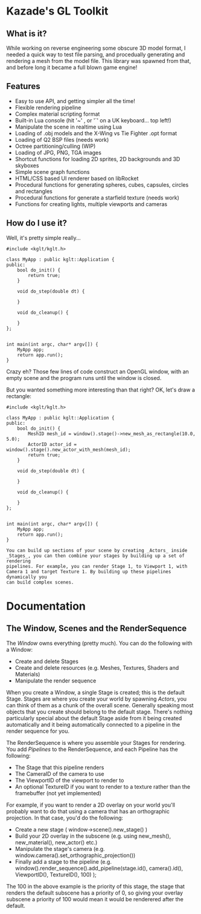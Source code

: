 # Kazade's GL Toolkit

## What is it?

While working on reverse engineering some obscure 3D model format, I needed a
quick way to test file parsing, and procedually generating and rendering a mesh
from the model file. This library was spawned from that, and before long it
became a full blown game engine!

## Features

 * Easy to use API, and getting simpler all the time!
 * Flexible rendering pipeline
 * Complex material scripting format
 * Built-in Lua console (hit '~' , or '`' on a UK keyboard... top left!)
 * Manipulate the scene in realtime using Lua
 * Loading of .obj models and the X-Wing vs Tie Fighter .opt format
 * Loading of Q2 BSP files (needs work)
 * Octree partitioning/culling (WIP)
 * Loading of JPG, PNG, TGA images
 * Shortcut functions for loading 2D sprites, 2D backgrounds and 3D skyboxes
 * Simple scene graph functions
 * HTML/CSS based UI renderer based on libRocket
 * Procedural functions for generating spheres, cubes, capsules, circles and rectangles
 * Procedural functions for generate a starfield texture (needs work)
 * Functions for creating lights, multiple viewports and cameras

## How do I use it?

Well, it's pretty simple really...

```
#include <kglt/kglt.h>

class MyApp : public kglt::Application {
public:
    bool do_init() {
        return true;
    }

    void do_step(double dt) {

    }

    void do_cleanup() {

    }
};


int main(int argc, char* argv[]) {
    MyApp app;
    return app.run();
}
```

Crazy eh? Those few lines of code construct an OpenGL window, with an empty
scene and the program runs until the window is closed.

But you wanted something more interesting than that right? OK, let's draw a
rectangle:

```
#include <kglt/kglt.h>

class MyApp : public kglt::Application {
public:
    bool do_init() {
        MeshID mesh_id = window().stage()->new_mesh_as_rectangle(10.0, 5.0);
        ActorID actor_id = window().stage().new_actor_with_mesh(mesh_id);
        return true;
    }

    void do_step(double dt) {

    }

    void do_cleanup() {

    }
};


int main(int argc, char* argv[]) {
    MyApp app;
    return app.run();
}

You can build up sections of your scene by creating _Actors_ inside _Stages_, you can then combine your stages by building up a set of rendering
pipelines. For example, you can render Stage 1, to Viewport 1, with Camera 1 and target Texture 1. By building up these pipelines dynamically you
can build complex scenes.
```

# Documentation

## The Window, Scenes and the RenderSequence

The _Window_ owns everything (pretty much). You can do the following with a Window:

* Create and delete Stages
* Create and delete resources (e.g. Meshes, Textures, Shaders and Materials)
* Manipulate the render sequence

When you create a Window, a single Stage is created; this is the default Stage. Stages are where you create your world by spawning _Actors_, you can think of them as a chunk of the overall scene. Generally speaking most objects that you create should belong to the default stage. There's nothing particularly special about the default Stage aside from it being created automatically and it being automatically connected to a pipeline in the render sequence for you.

The RenderSequence is where you assemble your Stages for rendering. You add _Pipelines_ to the RenderSequence, and each Pipeline has the following:

* The Stage that this pipeline renders
* The CameraID of the camera to use
* The ViewportID of the viewport to render to
* An optional TextureID if you want to render to a texture rather than the framebuffer (not yet implemented)

For example, if you want to render a 2D overlay on your world you'll probably want to do that using a camera that has an orthographic projection. In that case, you'd do the following:

* Create a new stage ( window->scene().new_stage() )
* Build your 2D overlay in the subscene (e.g. using new_mesh(), new_material(), new_actor() etc.)
* Manipulate the stage's camera (e.g. window.camera().set_orthographic_projection())
* Finally add a stage to the pipeline (e.g. window().render_sequence().add_pipeline(stage.id(), camera().id(), ViewportID(), TextureID(), 100) );

The 100 in the above example is the priority of this stage, the stage that renders the default subscene has a priority of 0, so giving your overlay subscene a priority of 100 would mean it would be renderered after the default.
